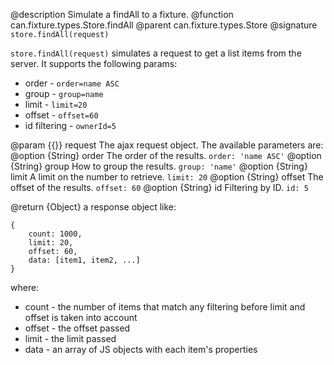 @description Simulate a findAll to a fixture.
@function can.fixture.types.Store.findAll
@parent can.fixture.types.Store
@signature `store.findAll(request)`

`store.findAll(request)` simulates a request to
get a list items from the server. It supports the
following params:

- order - `order=name ASC`
- group - `group=name`
- limit - `limit=20`
- offset - `offset=60`
- id filtering - `ownerId=5`


@param {{}} request The ajax request object. The available parameters are:
@option {String} order The order of the results.
`order: 'name ASC'`
@option {String} group How to group the results.
`group: 'name'`
@option {String} limit A limit on the number to retrieve.
`limit: 20`
@option {String} offset The offset of the results.
`offset: 60`
@option {String} id Filtering by ID.
`id: 5`

@return {Object} a response object like:

    {
        count: 1000,
        limit: 20,
        offset: 60,
        data: [item1, item2, ...]
    }

where:

- count - the number of items that match any filtering before limit and offset is taken into account
- offset - the offset passed
- limit - the limit passed
- data - an array of JS objects with each item's properties

